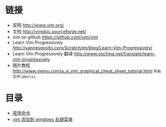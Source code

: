 # 链接

- 官网 <http://www.vim.org/>
- 文档 <http://vimdoc.sourceforge.net/>
- vim on github <https://github.com/vim/vim>
- Learn Vim Progressively <http://yannesposito.com/Scratch/en/blog/Learn-Vim-Progressively/>
- Learn Vim Progressively 翻译 <http://www.oschina.net/translate/learn-vim-progressively>
- 图片教程 <http://www.viemu.com/a_vi_vim_graphical_cheat_sheet_tutorial.html> `所有文件\dev\vi`

# 目录

- [常用命令](common.md)
- [vim 添加到 windows 右键菜单](menu.md)